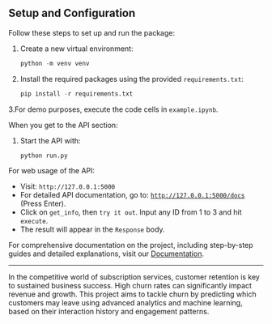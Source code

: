 ## **Setup and Configuration**

Follow these steps to set up and run the package:

1. Create a new virtual environment:
   ```python
   python -m venv venv
   ```
2. Install the required packages using the provided `requirements.txt`:
   ```python
   pip install -r requirements.txt
   ```
3.For demo purposes, execute the code cells in `example.ipynb`.

When you get to the API section:

1. Start the API with:
   ```python
   python run.py
   ```

For web usage of the API:

- Visit: `http://127.0.0.1:5000`
- For detailed API documentation, go to: [`http://127.0.0.1:5000/docs`](http://127.0.0.1:5000/docs) (Press Enter).
- Click on `get_info`, then `try it out`. Input any ID from 1 to 3 and hit `execute`.
- The result will appear in the `Response` body.

For comprehensive documentation on the project, including step-by-step guides and detailed explanations, visit our [Documentation](https://davv13.github.io/MkDocs-/).

---

In the competitive world of subscription services, customer retention is key to sustained business success. High churn rates can significantly impact revenue and growth. This project aims to tackle churn by predicting which customers may leave using advanced analytics and machine learning, based on their interaction history and engagement patterns. 



